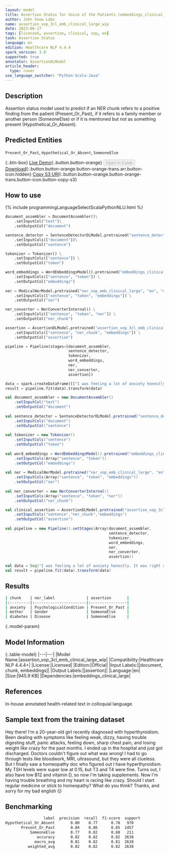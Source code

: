 ```yaml
---
layout: model
title: Assertion Status for Voice of the Patients (embeddings_clinical_large)
author: John Snow Labs
name: assertion_vop_3cl_emb_clinical_large_wip
date: 2023-06-17
tags: [licensed, assertion, clinical, vop, en]
task: Assertion Status
language: en
edition: Healthcare NLP 4.4.4
spark_version: 3.0
supported: true
annotator: AssertionDLModel
article_header:
  type: cover
use_language_switcher: "Python-Scala-Java"
---
```


## Description

Assertion status model used to predict if an NER chunk refers to a positive finding from the patient (Present_Or_Past), if it refers to a family member or another person (SomeoneElse) or if it is mentioned but not as something present (Hypothetical_Or_Absent).

## Predicted Entities

`Present_Or_Past`, `Hypothetical_Or_Absent`, `SomeoneElse`

{:.btn-box}
[Live Demo](https://demo.johnsnowlabs.com/healthcare/VOP/){:.button.button-orange}
<button class="button button-orange" disabled>Open in Colab</button>
[Download](https://s3.amazonaws.com/auxdata.johnsnowlabs.com/clinical/models/assertion_vop_3cl_emb_clinical_large_wip_en_4.4.4_3.0_1687007102742.zip){:.button.button-orange.button-orange-trans.arr.button-icon.hidden}
[Copy S3 URI](s3://auxdata.johnsnowlabs.com/clinical/models/assertion_vop_3cl_emb_clinical_large_wip_en_4.4.4_3.0_1687007102742.zip){:.button.button-orange.button-orange-trans.button-icon.button-copy-s3}

## How to use



<div class="tabs-box" markdown="1">
{% include programmingLanguageSelectScalaPythonNLU.html %}
  
```python
document_assembler = DocumentAssembler()\
    .setInputCol("text")\
    .setOutputCol("document")

sentence_detector = SentenceDetectorDLModel.pretrained("sentence_detector_dl_healthcare","en","clinical/models")\
    .setInputCols(["document"])\
    .setOutputCol("sentence")

tokenizer = Tokenizer() \
    .setInputCols(["sentence"]) \
    .setOutputCol("token")

word_embeddings = WordEmbeddingsModel().pretrained("embeddings_clinical_large", "en", "clinical/models")\
    .setInputCols(["sentence", "token"]) \
    .setOutputCol("embeddings")
              
ner = MedicalNerModel.pretrained("ner_vop_emb_clinical_large", "en", "clinical/models") \
    .setInputCols(["sentence", "token", "embeddings"]) \
    .setOutputCol("ner")

ner_converter = NerConverterInternal() \
    .setInputCols(["sentence", "token", "ner"]) \
    .setOutputCol("ner_chunk")

assertion = AssertionDLModel.pretrained("assertion_vop_3cl_emb_clinical_large_wip", "en", "clinical/models") \
    .setInputCols(["sentence", "ner_chunk", "embeddings"]) \
    .setOutputCol("assertion")

pipeline = Pipeline(stages=[document_assembler,
                            sentence_detector,
                            tokenizer,
                            word_embeddings,
                            ner,
                            ner_converter,
                            assertion])

data = spark.createDataFrame([["I was feeling a lot of anxiety honestly. It was right after my mother was diagnosed with diabetes."]]).toDF("text")
result = pipeline.fit(data).transform(data)
```
```scala
val document_assembler = new DocumentAssembler()
    .setInputCol("text")
    .setOutputCol("document")
    
val sentence_detector = SentenceDetectorDLModel.pretrained("sentence_detector_dl_healthcare","en","clinical/models")
    .setInputCols("document")
    .setOutputCol("sentence")
    
val tokenizer = new Tokenizer()
    .setInputCols("sentence")
    .setOutputCol("token")
    
val word_embeddings = WordEmbeddingsModel().pretrained("embeddings_clinical_large", "en", "clinical/models")
    .setInputCols(Array("sentence", "token"))
    .setOutputCol("embeddings")                
    
val ner = MedicalNerModel.pretrained("ner_vop_emb_clinical_large", "en", "clinical/models")
    .setInputCols(Array("sentence", "token", "embeddings"))
    .setOutputCol("ner")
    
val ner_converter = new NerConverterInternal()
    .setInputCols(Array("sentence", "token", "ner"))
    .setOutputCol("ner_chunk")

val clinical_assertion = AssertionDLModel.pretrained("assertion_vop_3cl_emb_clinical_large_wip","en","clinical/models")
    .setInputCols("sentence","ner_chunk","embeddings")
    .setOutputCol("assertion")
        
val pipeline = new Pipeline().setStages(Array(document_assembler,
                                              sentence_detector,
                                              tokenizer,
                                              word_embeddings,
                                              ner,
                                              ner_converter,
                                              assertion))

val data = Seq("I was feeling a lot of anxiety honestly. It was right after my mother was diagnosed with diabetes.").toDF("text")
val result = pipeline.fit(data).transform(data)
```
</div>

## Results

```bash
| chunk    | ner_label              | assertion       |
|:---------|:-----------------------|:----------------|
| anxiety  | PsychologicalCondition | Present_Or_Past |
| mother   | Gender                 | SomeoneElse     |
| diabetes | Disease                | SomeoneElse     |
```

{:.model-param}
## Model Information

{:.table-model}
|---|---|
|Model Name:|assertion_vop_3cl_emb_clinical_large_wip|
|Compatibility:|Healthcare NLP 4.4.4+|
|License:|Licensed|
|Edition:|Official|
|Input Labels:|[document, chunk, embeddings]|
|Output Labels:|[assertion]|
|Language:|en|
|Size:|945.9 KB|
|Dependencies:|embeddings_clinical_large|

## References

In-house annotated health-related text in colloquial language.

## Sample text from the training dataset

Hey there! I'm a 20-year-old girl recently diagnosed with hyperthyroidism. Been dealing with symptoms like feeling weak, dizzy, having trouble digesting stuff, panic attacks, feeling down, sharp chest pain, and losing weight like crazy for the past months. I ended up in the hospital and just got discharged. Doctors couldn't figure out what was wrong! I had to go through tests like bloodwork, MRI, ultrasound, but they were all clueless. But I finally saw a homeopathy doc who figured out I have hyperthyroidism. My TSH levels were super low at 0.15, but T3 and T4 were fine. Turns out, I also have low B12 and vitamin D, so now I'm taking supplements. Now I'm having trouble breathing and my heart is racing like crazy. Should I start regular medicine or stick to homeopathy? What do you think? Thanks, and sorry for my bad english 😐

## Benchmarking

```bash
                 label  precision  recall  f1-score  support
Hypothetical_Or_Absent       0.80    0.77      0.78   970
       Present_Or_Past       0.84    0.86      0.85  1457
           SomeoneElse       0.77    0.82      0.80   211
              accuracy       0.82    0.82      0.82  2638
             macro_avg       0.81    0.82      0.81  2638
          weighted_avg       0.82    0.82      0.82  2638
```
